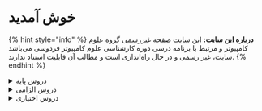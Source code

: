 # خوش آمدید 
{% hint style="info" %}
**درباره این سایت:** این سایت صفحه غیررسمی گروه علوم کامپیوتر و مرتبط با برنامه درسی دوره کارشناسی علوم کامپیوتر فردوسی می‌باشد
سایت، غیر رسمی و در حال راه‌اندازی است و مطالب آن قابلیت استناد ندارند.
{% endhint %}

<details>
<summary>دروس پایه</summary>

* [آمار و احتمال ۱](base/Probability-and-Statistics-I.md)
* [ریاضی عمومی ۱](base/Calculus-I.md)
* [ریاضی عمومی ۲](base/Calculus-II.md)
* [مبانی علوم ریاضی](base/Foundation-of-Mathematics.md)
* [مبانی کامپیوتر و برنامه‌سازی](base/Fundamentals-of-Computer-Programming.md)
* [معادلات دیفرانسیل](base/Differential-Equations.md)

</details>

<details>

<summary>دروس الزامی</summary>

* [اصول سیستم‌های کامپیوتری](mandatory/Principles-of-Computer-Systems.md)
* [آشنایی با یادگیری عمیق](mandatory/Introduction-to-Deep-Learning.md)
* [برنامه‌سازی پیشرفته](mandatory/Advanced-Programming.md)
* [بهینه‌سازی غیرخطی](mandatory/Nonlinear-Optimization.md)
* [بهینه‌سازی گسسته](mandatory/Discrete-Optimization.md)
* [پایگاه داده‌ها](mandatory/Databases.md)
* [تحقیق در عملیات](mandatory/Operations-research.md)
* [تحلیل آماری داده‌ها](mandatory/Statistical-Data-Analysis.md)
* [داده‌کاوی مقدماتی](mandatory/Elementary-Data-Mining.md)
* [زبان‌های برنامه‌سازی](mandatory/Programming-Languages.md)
* [ساختمان داده‌ها](mandatory/Data-Structures.md)
* [سری‌های زمانی کاربردی](mandatory/Applied-Time-Series.md)
* [طراحی و تحلیل الگوریتم‌ها](mandatory/Design-and-Analysis-of-Algorithms.md)
* [کارآفرینی](mandatory/Entrepreneurship.md)
* [کارآموزی](mandatory/Apprenticeship.md)
* [کاربینی](mandatory/Workplace-Exposure.md)
* [کارگاه کامپیوتر ۱](mandatory/Computer-Workshop-I.md)
* [کارگاه کامپیوتر ۲](mandatory/Computer-Workshop-II.md)
* [مبانی اقتصاد دیجیتال](mandatory/Basics-of-Digital-Economics.md)
* [مبانی آنالیز ریاضی](mandatory/Foundation-of-Mathematical-Analysis.md)
* [مبانی آنالیز عددی](mandatory/Foundation-of-Numerical-Analysis.md)
* [مبانی ترکیبیات](mandatory/Foundation-of-Combinatorics.md)
* [مبانی محاسبات علمی](mandatory/Elementary-Scientific-Computing.md)
* [مبانی منطق و نظریه مجموعه‌ها](mandatory/Fundamentals-of-Logic.md)
* [مبانی نظریه محاسبه](mandatory/Introduction-to-the-theory-of-Computation.md)
* [مدلسازی ریاضی](mandatory/Mathematical-Modeling.md)
* [نرم‌افزارهای آماری و تحلیل داده‌ها](mandatory/Statistical-Software-and-data-analysis.md)
* [هوش مصنوعی](mandatory/Artificial-Intelligence.md)
* [یادگیری ماشین مقدماتی](mandatory/Elementary-Machine-Learning.md)

</details>

<details>

<summary>دروس اختیاری</summary>

* [اصول طراحی نرم‌افزار](elective/Principles-of-SoftwareDesign.md)
* [الگوریتم‌های تصادفی](elective/Randomized-Algorithms.md)
* [آزمایشگاه ریاضی](elective/Mathematics-Lab.md)
* [آشنایی با پردازش زبان طبیعی](elective/Introdution-to-Natural-Language-Processing.md)
* [آشنایی با کلان داده‌ها](elective/Introduction-to-Big-Data.md)
* [آشنایی با نظریه بازی‌ها](elective/Introduction-to-Game-Theory.md)
* [آمار محاسباتی](elective/Computational-Statistics.md)
* [آمار و احتمال ۲](elective/Probability-and-Statistics-II.md)
* [آنالیز عددی](elective/Numerical-Analysis.md)
* [بازی‌سازی و بازی‌انگاری](elective/Gamification-and-Game-Design.md)
* [برنامه‌نویسی امن](elective/Secure-Programming.md)
* [برنامه‌نویسی موبایل](elective/Mobile-Programming.md)
* [برنامه‌نویسی وب](elective/Web-Programming.md)
* [پردازش تصویر مقدماتی](elective/Elementary-Image-Processing.md)
* [پروژه کارشناسی](elective/Project.md)
* [تجارت الکترونیک](elective/Electronic-Commerce.md)
* [تحلیل شبکه‌های اجتماعی](elective/Social-Networks-Analysis.md)
* [جبر خطی](elective/Linear-Algebra.md)
* [رایانش چند‌هسته‌ای](elective/Multicore-Computing.md)
* [رگرسیون ۱](elective/Regression-I.md)
* [رمزنگاری](elective/Cryptography.md)
* [روش‌های آماری](elective/Statistical-Methods.md)
* [ریاضیات فازی](elective/Fuzzy-Mathematics.md)
* [سیستم‌های عامل](elective/Principles-of-Operating-Systems.md)
* [سیگنال‌ها و سیستم‌ها](elective/Signals-and-Systems.md)
* [شبکه‌های کامپیوتری](elective/Computer-Networks.md)
* [شبیه‌سازی کامپیوتری](elective/Computerized-Simulation.md)
* [طراحی و توسعه کسب و کارهای نوپا](elective/Design-and-development-of-start-up-businesses.md)
* [فرآیندهای تصادفی](elective/Stochastic-Processes.md)
* [کامپایلر](elective/Compiler.md)
* [گرافیک کامپیوتری](elective/Computer-Graphics.md)
* [مباحثی در علوم کامپیوتر ۱](elective/Topics-in-Computer-Science-I.md)
* [مباحثی در علوم کامپیوتر ۲](elective/Topics-in-Computer-Science-II.md)
* [مبانی آنالیز فوریه و موجک‌ها](elective/Introduction-to-Fourier-and-Wavelet-Analysis.md)
* [مبانی بیوانفورماتیک](elective/Fundamentals-of-Bioinformatic.md)
* [مبانی جبر](elective/Foundation-of-Algebra.md)
* [مبانی رایانش ابری](elective/Cloud-Computing-Fundamentals.md)
* [مدیریت پروژه‌های فناوری اطلاعات](elective/Information-Technology-Project-Management.md)
* [معناشناسی عملیاتی برنامه‌نویسی](elective/Operational-Semantics-of-Programming.md)
* [منطق برای علوم کامپیوتر](elective/Logic-for-Computer-Science.md)
* [مهارت‌های نرم شغلی](elective/Job-Soft-Skills.md)
* [نظریه گراف و کاربردها](elective/Graph-Theory-and-Applications.md)
* [نظریه محاسبه](elective/Theory-of-Computation.md)
* [نظریه مقدماتی کدگذاری](elective/Elementary-Coding-Theory.md)
* [هندسه محاسباتی](elective/Computational-Geometry.md)
* [هوش تجاری مقدماتی](elective/Elementary-Business-intelligence.md)
* [هوش محاسباتی](elective/Computational-Intelligence.md)

</details>
